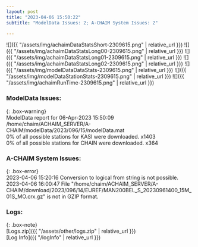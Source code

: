 ```yaml
---
layout: post
title: "2023-04-06 15:50:22"
subtitle: "ModelData Issues: 2; A-CHAIM System Issues: 2"

---
```


![]({{ "/assets/img/achaimDataStatsShort-2309615.png" | relative_url }})
![]({{ "/assets/img/achaimDataStatsLong00-2309615.png" | relative_url }})
![]({{ "/assets/img/achaimDataStatsLong01-2309615.png" | relative_url }})
![]({{ "/assets/img/achaimDataStatsLong02-2309615.png" | relative_url }})
![]({{ "/assets/img/modelDataDataStats-2309615.png" | relative_url }})
![]({{ "/assets/img/modelDataStationStats-2309615.png" | relative_url }})
![]({{ "/assets/img/achaimRunTime-2309615.png" | relative_url }})


### ModelData Issues:  
  
{: .box-warning}  
 ModelData report for 06-Apr-2023 15:50:09   
 /home/chaim/ACHAIM_SERVER/A-CHAIM/modelData/2023/096/15/modelData.mat   
 0% of all possible stations for KASI were downloaded. x1403   
 0% of all possible stations for CHAIN were downloaded. x364   
  
### A-CHAIM System Issues:  
  
{: .box-error}  
2023-04-06 15:20:16 Conversion to logical from string is not possible.  
2023-04-06 16:00:47 File "/home/chaim/ACHAIM_SERVER/A-CHAIM/download/2023/096/14/EUREF/MAN200BEL_S_20230961400_15M_01S_MO.crx.gz" is not in GZIP format.  

### Logs:  
  
{: .box-note}  
[Logs.zip]({{ "/assets/other/logs.zip" | relative_url }})  
[Log Info]({{ "/logInfo" | relative_url }})  
